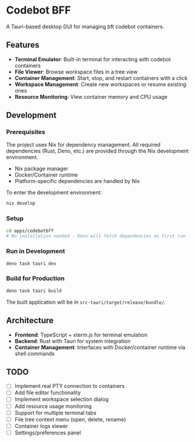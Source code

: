 # Codebot BFF

A Tauri-based desktop GUI for managing bft codebot containers.

## Features

- **Terminal Emulator**: Built-in terminal for interacting with codebot
  containers
- **File Viewer**: Browse workspace files in a tree view
- **Container Management**: Start, stop, and restart containers with a click
- **Workspace Management**: Create new workspaces or resume existing ones
- **Resource Monitoring**: View container memory and CPU usage

## Development

### Prerequisites

The project uses Nix for dependency management. All required dependencies (Rust,
Deno, etc.) are provided through the Nix development environment.

- Nix package manager
- Docker/Container runtime
- Platform-specific dependencies are handled by Nix

To enter the development environment:

```bash
nix develop
```

### Setup

```bash
cd apps/codebotbff
# No installation needed - Deno will fetch dependencies on first run
```

### Run in Development

```bash
deno task tauri dev
```

### Build for Production

```bash
deno task tauri build
```

The built application will be in `src-tauri/target/release/bundle/`.

## Architecture

- **Frontend**: TypeScript + xterm.js for terminal emulation
- **Backend**: Rust with Tauri for system integration
- **Container Management**: Interfaces with Docker/container runtime via shell
  commands

## TODO

- [ ] Implement real PTY connection to containers
- [ ] Add file editor functionality
- [ ] Implement workspace selection dialog
- [ ] Add resource usage monitoring
- [ ] Support for multiple terminal tabs
- [ ] File tree context menu (open, delete, rename)
- [ ] Container logs viewer
- [ ] Settings/preferences panel
